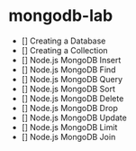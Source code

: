 # mongodb-lab

- [] Creating a Database
- [] Creating a Collection
- [] Node.js MongoDB Insert
- [] Node.js MongoDB Find
- [] Node.js MongoDB Query
- [] Node.js MongoDB Sort
- [] Node.js MongoDB Delete
- [] Node.js MongoDB Drop
- [] Node.js MongoDB Update
- [] Node.js MongoDB Limit
- [] Node.js MongoDB Join

